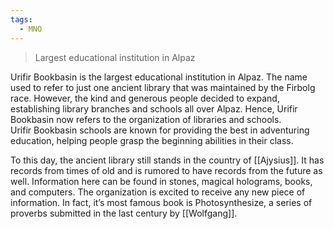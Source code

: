 ```yaml
---
tags:
  - MNO
---
```

> Largest educational institution in Alpaz

Urifir Bookbasin is the largest educational institution in Alpaz. The name used to refer to just one ancient library that was maintained by the Firbolg race. However, the kind and generous people decided to expand, establishing library branches and schools all over Alpaz. Hence, Urifir Bookbasin now refers to the organization of libraries and schools. Urifir Bookbasin schools are known for providing the best in adventuring education, helping people grasp the beginning abilities in their class.

To this day, the ancient library still stands in the country of [[Ajysius]]. It has records from times of old and is rumored to have records from the future as well. Information here can be found in stones, magical holograms, books, and computers. The organization is excited to receive any new piece of information. In fact, it’s most famous book is Photosynthesize, a series of proverbs submitted in the last century by [[Wolfgang]].
